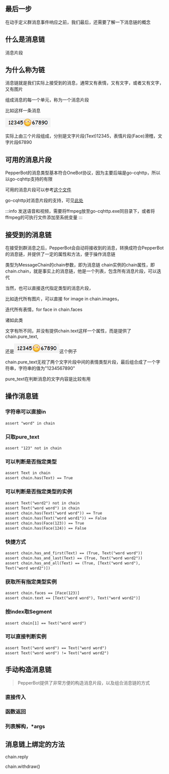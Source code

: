 ## 最后一步
在动手定义群消息事件响应之前，我们最后，还需要了解一下消息链的概念

## 什么是消息链


消息片段

## 为什么称为链
消息链就是我们实际上接受到的消息，通常又有表情，又有文字，或者又有文字，又有图片

组成消息的每一个单元，称为一个消息片段

比如这样一条消息

![](../../static/img/1.png)

实际上由三个片段组成，分别是文字片段(Text)12345，表情片段(Face)滑稽，文字片段67890

## 可用的消息片段
PepperBot的消息类型基本符合OneBot协议，因为主要后端是go-cqhttp，所以以go-cqhttp支持的有限

可用的消息片段可以参考[这个文件](https://github.com/SSmJaE/PepperBot/blob/master/pepperbot/message/segment.py)

go-cqhttp对消息片段的支持，可见[此处](https://docs.go-cqhttp.org/cqcode/#qq-%E8%A1%A8%E6%83%85)

:::info
发送语音和视频，需要将ffmpeg放至go-cqhttp.exe同目录下，或者将ffmpeg的可执行文件添加至系统变量
:::


## 接受到的消息链
在接受到群消息之后，PepperBot会自动将接收到的消息，转换成符合PepperBot的消息链，并提供了一定的属性和方法，便于操作消息链

类型为MessageChain的chain参数，即为消息链
chain实例的chain属性，即chain.chain，就是事实上的消息链，他是一个列表，包含所有消息片段，可以迭代

当然，也可以直接迭代指定类型的消息片段，

比如迭代所有图片，可以直接 for image in chain.images，

迭代所有表情，for face in chain.faces

诸如此类

文字有所不同，并没有提供chain.text这样一个属性，而是提供了chain.pure_text,

还是![](../../static/img/1.png)这个例子

chain.pure_text无视了两个文字片段中间的表情类型片段，最后组合成了一个字符串，字符串的值为"1234567890"

pure_text在判断消息的文字内容是比较有用

## 操作消息链

### 字符串可以直接in
```py3
assert "word" in chain
```
### 只取pure_text
```py3
assert "123" not in chain
```
### 可以判断是否指定类型
```py3
assert Text in chain
assert chain.has(Text) == True
```
### 可以判断是否指定类型的实例
```py3
assert Text("word2") not in chain
assert Text("word word") in chain
assert chain.has(Text("word word")) == True
assert chain.has(Text("word word1")) == False
assert chain.has(Face(123)) == True
assert chain.has(Face(124)) == False
```
### 快捷方式
```py3
assert chain.has_and_first(Text) == (True, Text("word word"))
assert chain.has_and_last(Text) == (True, Text("word word2"))
assert chain.has_and_all(Text) == (True, [Text("word word"), Text("word word2")])
```
### 获取所有指定类型实例
```py3
assert chain.faces == [Face(123)]
assert chain.text == [Text("word word"), Text("word word2")]
```
### 按index取Segment
```py3
assert chain[1] == Text("word word")
```
### 可以直接判断实例
```py3
assert Text("word word") == Text("word word")
assert Text("word word") != Text("word word2")
```

## 手动构造消息链
> PepperBot提供了非常方便的构造消息片段，以及组合消息链的方式

### 直接传入

### 函数返回

### 列表解构，*args





## 消息链上绑定的方法


chain.reply

chain.withdraw()